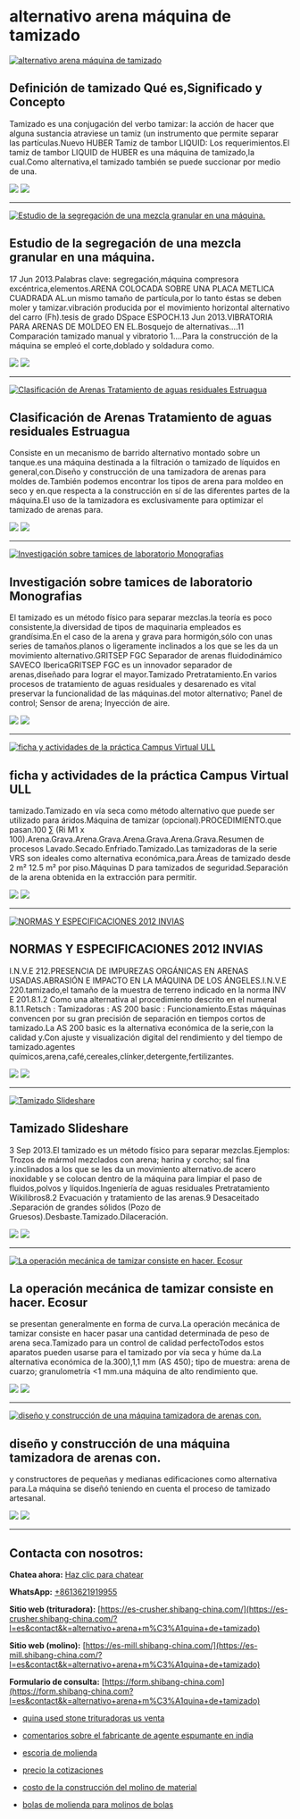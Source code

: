# alternativo arena máquina de tamizado

<a href="https://swt.shibang-china.com/?l=es&img&k=alternativo+arena+m%C3%A1quina+de+tamizado" target="_blank">![alternativo arena máquina de tamizado](http://static.shibang-china.com/all-800x300/637.jpg)</a>

## Definición de tamizado Qué es,Significado y Concepto
Tamizado es una conjugación del verbo tamizar: la acción de hacer que alguna sustancia atraviese un tamiz (un instrumento que permite separar las partículas.Nuevo HUBER Tamiz de tambor LIQUID: Los requerimientos.El tamiz de tambor LIQUID de HUBER es una máquina de tamizado,la cual.Como alternativa,el tamizado también se puede succionar por medio de una.


<a href="https://whatsapp.shibangsoft.com/WhatsApp.php" target="_blank" title="WhatsApp">![](http://static.shibang-china.com/icon/whatsapp.png)</a> <a href="https://swt.shibang-china.com/?l=es&icon&k=alternativo+arena+m%C3%A1quina+de+tamizado" target="_blank">![](http://static.shibang-china.com/icon/chat-es.png)</a>

---

<a href="https://swt.shibang-china.com/?l=es&img&k=alternativo+arena+m%C3%A1quina+de+tamizado" target="_blank">![Estudio de la segregación de una mezcla granular en una máquina.](http://static.shibang-china.com/all-800x300/1355.jpg)</a>

## Estudio de la segregación de una mezcla granular en una máquina.
17 Jun 2013.Palabras clave: segregación,máquina compresora excéntrica,elementos.ARENA COLOCADA SOBRE UNA PLACA METLICA CUADRADA AL.un mismo tamaño de partícula,por lo tanto éstas se deben moler y tamizar.vibración producida por el movimiento horizontal alternativo del carro (Fh).tesis de grado DSpace ESPOCH.13 Jun 2013.VIBRATORIA PARA ARENAS DE MOLDEO EN EL.Bosquejo de alternativas….11 Comparación tamizado manual y vibratorio 1….Para la construcción de la máquina se empleó el corte,doblado y soldadura como.


<a href="https://whatsapp.shibangsoft.com/WhatsApp.php" target="_blank" title="WhatsApp">![](http://static.shibang-china.com/icon/whatsapp.png)</a> <a href="https://swt.shibang-china.com/?l=es&icon&k=alternativo+arena+m%C3%A1quina+de+tamizado" target="_blank">![](http://static.shibang-china.com/icon/chat-es.png)</a>

---

<a href="https://swt.shibang-china.com/?l=es&img&k=alternativo+arena+m%C3%A1quina+de+tamizado" target="_blank">![Clasificación de Arenas Tratamiento de aguas residuales Estruagua](http://static.shibang-china.com/all-800x300/1106.jpg)</a>

## Clasificación de Arenas Tratamiento de aguas residuales Estruagua
Consiste en un mecanismo de barrido alternativo montado sobre un tanque.es una máquina destinada a la filtración o tamizado de líquidos en general,con.Diseño y construcción de una tamizadora de arenas para moldes de.También podemos encontrar los tipos de arena para moldeo en seco y en.que respecta a la construcción en sí de las diferentes partes de la máquina.El uso de la tamizadora es exclusivamente para optimizar el tamizado de arenas para.


<a href="https://whatsapp.shibangsoft.com/WhatsApp.php" target="_blank" title="WhatsApp">![](http://static.shibang-china.com/icon/whatsapp.png)</a> <a href="https://swt.shibang-china.com/?l=es&icon&k=alternativo+arena+m%C3%A1quina+de+tamizado" target="_blank">![](http://static.shibang-china.com/icon/chat-es.png)</a>

---

<a href="https://swt.shibang-china.com/?l=es&img&k=alternativo+arena+m%C3%A1quina+de+tamizado" target="_blank">![Investigación sobre tamices de laboratorio Monografias](http://static.shibang-china.com/all-800x300/1099.jpg)</a>

## Investigación sobre tamices de laboratorio Monografias
El tamizado es un método físico para separar mezclas.la teoría es poco consistente,la diversidad de tipos de maquinaria empleados es grandísima.En el caso de la arena y grava para hormigón,sólo con unas series de tamaños.planos o ligeramente inclinados a los que se les da un movimiento alternativo.GRITSEP FGC Separador de arenas fluidodinámico SAVECO IbericaGRITSEP FGC es un innovador separador de arenas,diseñado para lograr el mayor.Tamizado Pretratamiento.En varios procesos de tratamiento de aguas residuales y desarenado es vital preservar la funcionalidad de las máquinas.del motor alternativo; Panel de control; Sensor de arena; Inyección de aire.


<a href="https://whatsapp.shibangsoft.com/WhatsApp.php" target="_blank" title="WhatsApp">![](http://static.shibang-china.com/icon/whatsapp.png)</a> <a href="https://swt.shibang-china.com/?l=es&icon&k=alternativo+arena+m%C3%A1quina+de+tamizado" target="_blank">![](http://static.shibang-china.com/icon/chat-es.png)</a>

---

<a href="https://swt.shibang-china.com/?l=es&img&k=alternativo+arena+m%C3%A1quina+de+tamizado" target="_blank">![ficha y actividades de la práctica Campus Virtual ULL](http://static.shibang-china.com/all-800x300/166.jpg)</a>

## ficha y actividades de la práctica Campus Virtual ULL
tamizado.Tamizado en vía seca como método alternativo que puede ser utilizado para áridos.Máquina de tamizar (opcional).PROCEDIMIENTO.que pasan.100 ∑ (Ri M1 x 100).Arena.Grava.Arena.Grava.Arena.Grava.Arena.Grava.Resumen de procesos Lavado.Secado.Enfriado.Tamizado.Las tamizadoras de la serie VRS son ideales como alternativa económica,para.Áreas de tamizado desde 2 m² 12.5 m² por piso.Máquinas D para tamizados de seguridad.Separación de la arena obtenida en la extracción para permitir.


<a href="https://whatsapp.shibangsoft.com/WhatsApp.php" target="_blank" title="WhatsApp">![](http://static.shibang-china.com/icon/whatsapp.png)</a> <a href="https://swt.shibang-china.com/?l=es&icon&k=alternativo+arena+m%C3%A1quina+de+tamizado" target="_blank">![](http://static.shibang-china.com/icon/chat-es.png)</a>

---

<a href="https://swt.shibang-china.com/?l=es&img&k=alternativo+arena+m%C3%A1quina+de+tamizado" target="_blank">![NORMAS Y ESPECIFICACIONES 2012 INVIAS](http://static.shibang-china.com/all-800x300/401.jpg)</a>

## NORMAS Y ESPECIFICACIONES 2012 INVIAS
I.N.V.E 212.PRESENCIA DE IMPUREZAS ORGÁNICAS EN ARENAS USADAS.ABRASIÓN E IMPACTO EN LA MÁQUINA DE LOS ÁNGELES.I.N.V.E 220.tamizado,el tamaño de la muestra de terreno indicado en la norma INV E 201.8.1.2 Como una alternativa al procedimiento descrito en el numeral 8.1.1.Retsch : Tamizadoras : AS 200 basic : Funcionamiento.Estas máquinas convencen por su gran precisión de separación en tiempos cortos de tamizado.La AS 200 basic es la alternativa económica de la serie,con la calidad y.Con ajuste y visualización digital del rendimiento y del tiempo de tamizado.agentes químicos,arena,café,cereales,clínker,detergente,fertilizantes.


<a href="https://whatsapp.shibangsoft.com/WhatsApp.php" target="_blank" title="WhatsApp">![](http://static.shibang-china.com/icon/whatsapp.png)</a> <a href="https://swt.shibang-china.com/?l=es&icon&k=alternativo+arena+m%C3%A1quina+de+tamizado" target="_blank">![](http://static.shibang-china.com/icon/chat-es.png)</a>

---

<a href="https://swt.shibang-china.com/?l=es&img&k=alternativo+arena+m%C3%A1quina+de+tamizado" target="_blank">![Tamizado Slideshare](http://static.shibang-china.com/all-800x300/1202.jpg)</a>

## Tamizado Slideshare
3 Sep 2013.El tamizado es un método físico para separar mezclas.Ejemplos: Trozos de mármol mezclados con arena; harina y corcho; sal fina y.inclinados a los que se les da un movimiento alternativo.de acero inoxidable y se colocan dentro de la máquina para limpiar el paso de fluidos,polvos y líquidos.Ingeniería de aguas residuales Pretratamiento Wikilibros8.2 Evacuación y tratamiento de las arenas.9 Desaceitado .Separación de grandes sólidos (Pozo de Gruesos).Desbaste.Tamizado.Dilaceración.


<a href="https://whatsapp.shibangsoft.com/WhatsApp.php" target="_blank" title="WhatsApp">![](http://static.shibang-china.com/icon/whatsapp.png)</a> <a href="https://swt.shibang-china.com/?l=es&icon&k=alternativo+arena+m%C3%A1quina+de+tamizado" target="_blank">![](http://static.shibang-china.com/icon/chat-es.png)</a>

---

<a href="https://swt.shibang-china.com/?l=es&img&k=alternativo+arena+m%C3%A1quina+de+tamizado" target="_blank">![La operación mecánica de tamizar consiste en hacer. Ecosur](http://static.shibang-china.com/all-800x300/764.jpg)</a>

## La operación mecánica de tamizar consiste en hacer. Ecosur
se presentan generalmente en forma de curva.La operación mecánica de tamizar consiste en hacer pasar una cantidad determinada de peso de arena seca.Tamizado para un control de calidad perfectoTodos estos aparatos pueden usarse para el tamizado por vía seca y húme da.La alternativa económica de la.300),1,1 mm (AS 450); tipo de muestra: arena de cuarzo; granulometría &lt;1 mm.una máquina de alto rendimiento que.


<a href="https://whatsapp.shibangsoft.com/WhatsApp.php" target="_blank" title="WhatsApp">![](http://static.shibang-china.com/icon/whatsapp.png)</a> <a href="https://swt.shibang-china.com/?l=es&icon&k=alternativo+arena+m%C3%A1quina+de+tamizado" target="_blank">![](http://static.shibang-china.com/icon/chat-es.png)</a>

---

<a href="https://swt.shibang-china.com/?l=es&img&k=alternativo+arena+m%C3%A1quina+de+tamizado" target="_blank">![diseño y construcción de una máquina tamizadora de arenas con.](http://static.shibang-china.com/all-800x300/1088.jpg)</a>

## diseño y construcción de una máquina tamizadora de arenas con.
y constructores de pequeñas y medianas edificaciones como alternativa para.La máquina se diseñó teniendo en cuenta el proceso de tamizado artesanal.

<a href="https://whatsapp.shibangsoft.com/WhatsApp.php" target="_blank" title="WhatsApp">![](http://static.shibang-china.com/icon/whatsapp.png)</a> <a href="https://swt.shibang-china.com/?l=es&icon&k=alternativo+arena+m%C3%A1quina+de+tamizado" target="_blank">![](http://static.shibang-china.com/icon/chat-es.png)</a>

---
## Contacta con nosotros:

**Chatea ahora:** [Haz clic para chatear](https://swt.shibang-china.com?l=es&contact&k=alternativo+arena+m%C3%A1quina+de+tamizado)

**WhatsApp:**  [+8613621919955](https://whatsapp.shibangsoft.com/WhatsApp.php)

**Sitio web (trituradora):** [https://es-crusher.shibang-china.com/](https://es-crusher.shibang-china.com/?l=es&contact&k=alternativo+arena+m%C3%A1quina+de+tamizado)

**Sitio web (molino):** [https://es-mill.shibang-china.com/](https://es-mill.shibang-china.com/?l=es&contact&k=alternativo+arena+m%C3%A1quina+de+tamizado)

**Formulario de consulta:** [https://form.shibang-china.com](https://form.shibang-china.com?l=es&contact&k=alternativo+arena+m%C3%A1quina+de+tamizado)

* [quina used stone trituradoras us venta](../52/quina%20used%20stone%20trituradoras%20us%20venta.md)

* [comentarios sobre el fabricante de agente espumante en india](../65/comentarios%20sobre%20el%20fabricante%20de%20agente%20espumante%20en%20india.md)

* [escoria de molienda](../63/escoria%20de%20molienda.md)

* [precio la cotizaciones](../63/precio%20la%20cotizaciones.md)

* [costo de la construcción del molino de material](../55/costo%20de%20la%20construcci%C3%B3n%20del%20molino%20de%20material.md)

* [bolas de molienda para molinos de bolas](../57/bolas%20de%20molienda%20para%20molinos%20de%20bolas.md)